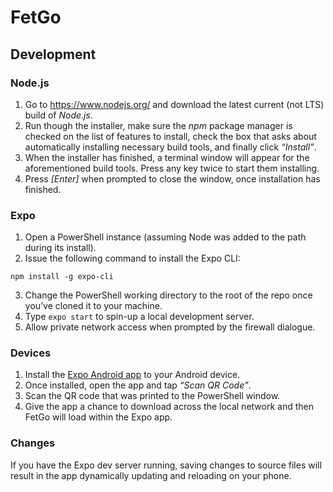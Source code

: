 # FetGo

## Development

### Node.js

1. Go to https://www.nodejs.org/ and download the latest current (not LTS) build of _Node.js_.
2. Run though the installer, make sure the _npm_ package manager is checked on the list of features to install, check the box that asks about automatically installing necessary build tools, and finally click _“Install”_.
3. When the installer has finished, a terminal window will appear for the aforementioned build tools. Press any key twice to start them installing.
4. Press _[Enter]_ when prompted to close the window, once installation has finished.

### Expo

1. Open a PowerShell instance (assuming Node was added to the path during its install).
2. Issue the following command to install the Expo CLI:
```
npm install -g expo-cli
```
3. Change the PowerShell working directory to the root of the repo once you’ve cloned it to your machine.
4. Type `expo start` to spin-up a local development server.
5. Allow private network access when prompted by the firewall dialogue.

### Devices

1. Install the [Expo Android app](https://play.google.com/store/apps/details?id=host.exp.exponent) to your Android device.
2. Once installed, open the app and tap _“Scan QR Code”_.
3. Scan the QR code that was printed to the PowerShell window.
4. Give the app a chance to download across the local network and then FetGo will load within the Expo app.

### Changes

If you have the Expo dev server running, saving changes to source files will result in the app dynamically updating and reloading on your phone.
